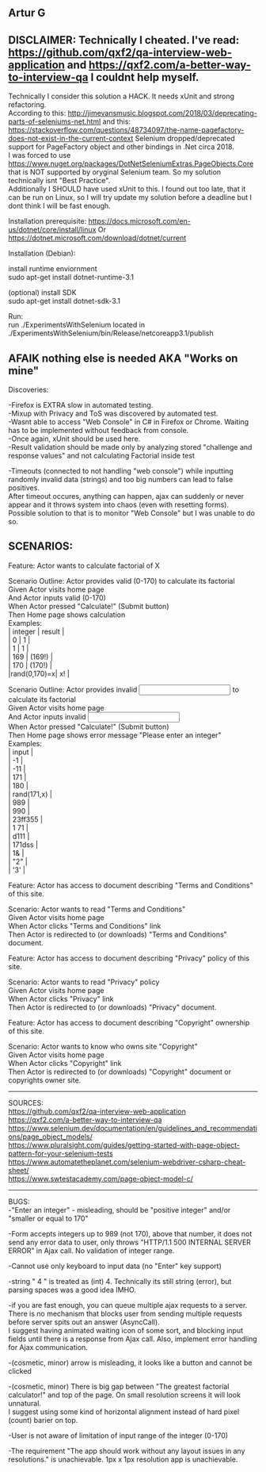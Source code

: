 Artur G
-----------------
DISCLAIMER:
Technically I cheated. I've read: https://github.com/qxf2/qa-interview-web-application and https://qxf2.com/a-better-way-to-interview-qa
I couldnt help myself.
-----------------

Technically I consider this solution a HACK. It needs xUnit and strong refactoring.  
According to this: http://jimevansmusic.blogspot.com/2018/03/deprecating-parts-of-seleniums-net.html and this: https://stackoverflow.com/questions/48734097/the-name-pagefactory-does-not-exist-in-the-current-context
Selenium dropped/deprecated support for PageFactory object and other bindings in .Net circa 2018.  
I was forced to use https://www.nuget.org/packages/DotNetSeleniumExtras.PageObjects.Core that is NOT supported by oryginal Selenium team. So my solution technically isnt "Best Practice".  
Additionally I SHOULD have used xUnit to this. I found out too late, that it can be run on Linux, so I will try update my solution before a deadline but I dont think I will be fast enough.

Installation prerequisite:
https://docs.microsoft.com/en-us/dotnet/core/install/linux
Or https://dotnet.microsoft.com/download/dotnet/current

Installation (Debian):

install runtime enviornment  
sudo apt-get install dotnet-runtime-3.1  

(optional) install SDK  
sudo apt-get install dotnet-sdk-3.1  

Run:  
run ./ExperimentsWithSelenium located in ./ExperimentsWithSelenium/bin/Release/netcoreapp3.1/publish  

AFAIK nothing else is needed AKA "Works on mine"
-----------------

Discoveries:

-Firefox is EXTRA slow in automated testing.  
-Mixup with Privacy and ToS was discovered by automated test.  
-Wasnt able to access "Web Console" in C# in Firefox or Chrome. Waiting has to be implemented without feedback from console.  
-Once again, xUnit should be used here.  
-Result validation should be made only by analyzing stored "challenge and response values" and not calculating Factorial inside test  

-Timeouts (connected to not handling "web console") while inputting randomly invalid data (strings) and too big numbers can lead to false positives.   
	After timeout occures, anything can happen, ajax can suddenly or never appear and it throws system into chaos (even with resetting forms).  
	Possible solution to that is to monitor "Web Console" but I was unable to do so.


SCENARIOS:
-----------------

Feature: Actor wants to calculate factorial of X  

  Scenario Outline: Actor provides valid (0-170) <integer> to calculate its factorial  
    Given Actor visits home page  
      And Actor inputs valid (0-170) <integer>  
     When Actor pressed "Calculate!" (Submit button)  
     Then Home page shows calculation <result>  
  Examples:  
    |   integer   |  result |  
    |      0      |    1    |  
    |      1      |    1    |  
    |    169      |  (169!) |  
    |    170      |  (170!) |  
    |rand(0,170)=x|    x!   |	   
      
  Scenario Outline: Actor provides invalid <input> to calculate its factorial  
    Given Actor visits home page  
      And Actor inputs invalid <input>  
     When Actor pressed "Calculate!" (Submit button)  
     Then Home page shows error message "Please enter an integer"  
  Examples:  
    |    input    |  
    |     -1      |   
    |    -11      |   
    |    171      |   
    |    180      |   
    | rand(171,x) | 	   
	|    989      |   
    |    990      |   
    |  23ff355    |  
    |    1 71     |   
    |    d111     |   
    |    171dss   |   
    |     1&      |   
    |    "2"      |   
    |    '3'      |   
      

Feature: Actor has access to document describing "Terms and Conditions" of this site.  
  
  Scenario: Actor wants to read "Terms and Conditions"  
    Given Actor visits home page  
     When Actor clicks "Terms and Conditions" link  
     Then Actor is redirected to (or downloads) "Terms and Conditions" document.   
	    
Feature: Actor has access to document describing "Privacy" policy of this site.  
  
  Scenario: Actor wants to read "Privacy" policy  
    Given Actor visits home page  
     When Actor clicks "Privacy" link  
     Then Actor is redirected to (or downloads) "Privacy" document.   
	    
Feature: Actor has access to document describing "Copyright" ownership of this site.  
  
  Scenario: Actor wants to know who owns site "Copyright"  
    Given Actor visits home page  
     When Actor clicks "Copyright" link  
     Then Actor is redirected to (or downloads) "Copyright" document or copyrights owner site.   
       
-----------------
SOURCES:  
https://github.com/qxf2/qa-interview-web-application  
https://qxf2.com/a-better-way-to-interview-qa  
https://www.selenium.dev/documentation/en/guidelines_and_recommendations/page_object_models/  
https://www.pluralsight.com/guides/getting-started-with-page-object-pattern-for-your-selenium-tests  
https://www.automatetheplanet.com/selenium-webdriver-csharp-cheat-sheet/  
https://www.swtestacademy.com/page-object-model-c/  
  
-----------------
BUGS:  
-"Enter an integer" - misleading, should be "positive integer" and/or "smaller or equal to 170"

-Form accepts integers up to 989 (not 170), above that number, it does not send any error data to user, only throws "HTTP/1.1 500 INTERNAL SERVER ERROR" in Ajax call. No validation of integer range.

-Cannot use only keyboard to input data (no "Enter" key support)

-string "      4   " is treated as (int) 4. Technically its still string (error), but parsing spaces was a good idea IMHO.

-if you are fast enough, you can queue multiple ajax requests to a server. There is no mechanism that blocks user from sending multiple requests before server spits out an answer (AsyncCall).   
	I suggest having animated waiting icon of some sort, and blocking input fields until there is a response from Ajax call. Also, implement error handling for Ajax communication. 

-(cosmetic, minor) arrow is misleading, it looks like a button and cannot be clicked

-(cosmetic, minor) There is big gap between "The greatest factorial calculator!" and top of the page. On small resolution screens it will look unnatural.   
	I suggest using some kind of horizontal alignment instead of hard pixel (count) barier on top.  

-User is not aware of limitation of input range of the integer (0-170)

-The requirement "The app should work without any layout issues in any resolutions." is unachievable. 1px x 1px resolution app is unachievable. 

